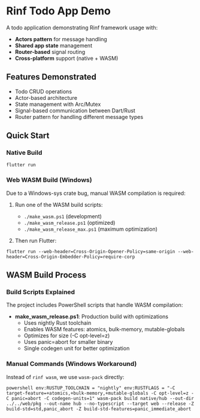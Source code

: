 # Rinf Todo App Demo

A todo application demonstrating Rinf framework usage with:
- **Actors pattern** for message handling
- **Shared app state** management
- **Router-based** signal routing
- **Cross-platform** support (native + WASM)

## Features Demonstrated
- Todo CRUD operations
- Actor-based architecture
- State management with Arc/Mutex
- Signal-based communication between Dart/Rust
- Router pattern for handling different message types

## Quick Start

### Native Build
```
flutter run
```

### Web WASM Build (Windows)
Due to a Windows-sys crate bug, manual WASM compilation is required:

1. Run one of the WASM build scripts:
   - `./make_wasm.ps1` (development)
   - `./make_wasm_release.ps1` (optimized)
   - `./make_wasm_release_max.ps1` (maximum optimization)

2. Then run Flutter:
```
flutter run --web-header=Cross-Origin-Opener-Policy=same-origin --web-header=Cross-Origin-Embedder-Policy=require-corp
```

## WASM Build Process

### Build Scripts Explained
The project includes PowerShell scripts that handle WASM compilation:

- **make_wasm_release.ps1**: Production build with optimizations
  - Uses nightly Rust toolchain
  - Enables WASM features: atomics, bulk-memory, mutable-globals
  - Optimizes for size (-C opt-level=z)
  - Uses panic=abort for smaller binary
  - Single codegen unit for better optimization

### Manual Commands (Windows Workaround)
Instead of `rinf wasm`, we use `wasm-pack` directly:
```
powershell env:RUSTUP_TOOLCHAIN = "nightly" env:RUSTFLAGS = "-C target-feature=+atomics,+bulk-memory,+mutable-globals -C opt-level=z -C panic=abort -C codegen-units=1" wasm-pack build native/hub --out-dir ../../web/pkg --out-name hub --no-typescript --target web --release -Z build-std=std,panic_abort -Z build-std-features=panic_immediate_abort
```